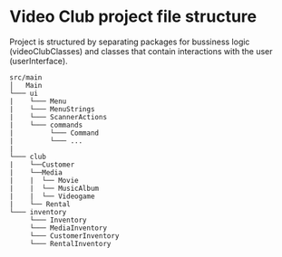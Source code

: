﻿# Video Club project file structure
Project is structured by separating packages for bussiness logic (videoClubClasses) and  classes that contain interactions with the user (userInterface).

```
src/main
│   Main   
└─── ui
|    └─── Menu
|    └─── MenuStrings
|    └─── ScannerActions
|    └─── commands
|         └─── Command
|         └─── ...
|
└─── club
|    └──Customer
|    └──Media
|    |  └── Movie
|    |  └── MusicAlbum
|    |  └── Videogame
|    └── Rental
└─── inventory
     └─── Inventory
     └─── MediaInventory
     └─── CustomerInventory
     └─── RentalInventory

```


